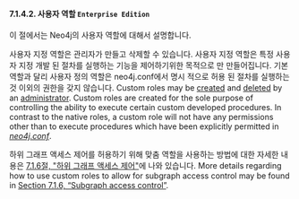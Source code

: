 #### 7.1.4.2. 사용자 역할 <code>Enterprise Edition</code>

<div class="abstract">
	<p>이 절에서는 Neo4j의 사용자 역할에 대해서 설명합니다. 
	</p>
</div>

사용자 지정 역할은 관리자가 만들고 삭제할 수 있습니다. 사용자 지정 역할은 특정 사용자 지정 개발 된 절차를 실행하는 기능을 제어하기위한 목적으로 만 만들어집니다. 기본 역할과 달리 사용자 정의 역할은 neo4j.conf에서 명시 적으로 허용 된 절차를 실행하는 것 이외의 권한을 갖지 않습니다.
Custom roles may be [created](/security/authentication-authorization/native-user-role-management/procedures.html/#user-roles-create-role) and [deleted](/security/authentication-authorization/native-user-role-management/procedures.html/#user-roles-delete-role) by an [administrator](/security/authentication-authorization/terminology.html/#term-administrator). Custom roles are created for the sole purpose of controlling the ability to execute certain custom developed procedures. In contrast to the native roles, a custom role will not have any permissions other than to execute procedures which have been explicitly permitted in [*neo4j.conf*](/configuration/file-locations.html).

하위 그래프 액세스 제어를 허용하기 위해 맞춤 역할을 사용하는 방법에 대한 자세한 내용은 [7.1.6절, "하위 그래프 액세스 제어"](/security/authentication-authorization/subgraph-access-control.html)에 나와 있습니다.
More details regarding how to use custom roles to allow for subgraph access control may be found in [Section 7.1.6, “Subgraph access control”](/security/authentication-authorization/subgraph-access-control/).